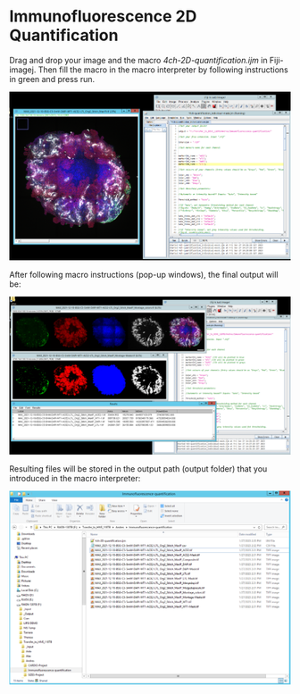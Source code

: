 # Immunofluorescence 2D Quantification

Drag and drop your image and the macro _4ch-2D-quantification.ijm_ in Fiji-imagej. Then fill the macro in the macro interpreter by following instructions in green and press run.

![Set-up](Input_Set-up.PNG)

After following macro instructions (pop-up windows),  the final output will be:

![Output](Output.PNG)

Resulting files will be stored in the output path (output folder) that you introduced in the macro interpreter:

![Output Files](Output_files.PNG)
